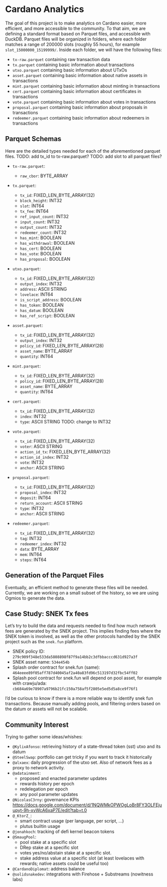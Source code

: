# Cardano Analytics

The goal of this project is to make analytics on Cardano easier, more efficient, and more accessible to the community.
To that aim, we are defining a standard format based on Parquet files, and accessible with DuckDB.
Parquet files will be organized in folders, where each folder matches a range of 200000 slots (roughly 55 hours), for example `slot_15000000_15199999/`.
Inside each folder, we will have the following files:
- `tx-raw.parquet` containing raw transaction data
- `tx.parquet` containing basic information about transactions
- `utxo.parquet` containing basic information about UTxOs
- `asset.parquet` containing basic information about native assets in transactions
- `mint.parquet` containing basic information about minting in transactions
- `cert.parquet` containing basic information about certificates in transactions
- `vote.parquet` containing basic information about votes in transactions
- `proposal.parquet` containing basic information about proposals in transactions
- `redeemer.parquet` containing basic information about redeemers in transactions

## Parquet Schemas

Here are the detailed types needed for each of the aforementioned parquet files.
TODO: add tx_id to tx-raw.parquet?
TODO: add slot to all parquet files?

- `tx-raw.parquet`:
  - `raw_cbor`: BYTE_ARRAY

- `tx.parquet`:
  - `tx_id`: FIXED_LEN_BYTE_ARRAY(32)
  - `block_height`: INT32
  - `slot`: INT64
  - `tx_fee`: INT64
  - `ref_input_count`: INT32
  - `input_count`: INT32
  - `output_count`: INT32
  - `redeemer_count`: INT32
  - `has_mint`: BOOLEAN
  - `has_withdrawal`: BOOLEAN
  - `has_cert`: BOOLEAN
  - `has_vote`: BOOLEAN
  - `has_proposal`: BOOLEAN

- `utxo.parquet`:
  - `tx_id`: FIXED_LEN_BYTE_ARRAY(32)
  - `output_index`: INT32
  - `address`: ASCII STRING
  - `lovelace`: INT64
  - `is_script_address`: BOOLEAN
  - `has_token`: BOOLEAN
  - `has_datum`: BOOLEAN
  - `has_ref_script`: BOOLEAN

- `asset.parquet`:
  - `tx_id`: FIXED_LEN_BYTE_ARRAY(32)
  - `output_index`: INT32
  - `policy_id`: FIXED_LEN_BYTE_ARRAY(28)
  - `asset_name`: BYTE_ARRAY
  - `quantity`: INT64

- `mint.parquet`:
  - `tx_id`: FIXED_LEN_BYTE_ARRAY(32)
  - `policy_id`: FIXED_LEN_BYTE_ARRAY(28)
  - `asset_name`: BYTE_ARRAY
  - `quantity`: INT64

- `cert.parquet`:
  - `tx_id`: FIXED_LEN_BYTE_ARRAY(32)
  - `index`: INT32
  - `type`: ASCII STRING  TODO: change to INT32

- `vote.parquet`:
  - `tx_id`: FIXED_LEN_BYTE_ARRAY(32)
  - `voter`: ASCII STRING
  - `action_id_tx`: FIXED_LEN_BYTE_ARRAY(32)
  - `action_id_index`: INT32
  - `vote`: INT32
  - `anchor`: ASCII STRING

- `proposal.parquet`:
  - `tx_id`: FIXED_LEN_BYTE_ARRAY(32)
  - `proposal_index`: INT32
  - `deposit`: INT64
  - `return_account`: ASCII STRING
  - `type`: INT32
  - `anchor`: ASCII STRING

- `redeemer.parquet`:
  - `tx_id`: FIXED_LEN_BYTE_ARRAY(32)
  - `tag`: INT32
  - `redeemer_index`: INT32
  - `data`: BYTE_ARRAY
  - `mem`: INT64
  - `steps`: INT64

## Generation of the Parquet Files

Eventually, an efficient method to generate these files will be needed.
Currently, we are working on a small subset of the history, so we are using Ogmios to generate the data.

## Case Study: SNEK Tx fees

Let’s try to build the data and requests needed to find how much network fees are generated by the SNEK project.
This implies finding fees where the SNEK token is involved, as well as the other protocols handled by the SNEK project such as the `snek.fun` platform.

- SNEK policy ID: `279c909f348e533da5808898f87f9a14bb2c3dfbbacccd631d927a3f`
- SNEK asset name: `534e454b`
- Splash order contract for snek.fun (same): `464eeee89f05aff787d40045af2a40a83fd96c513197d32fbc54ff02`
- Splash pool contract for snek.fun will depend on pool asset, for example with crawju/ada: `cb684a69e78907a9796b21fc150a758af5f2805e5ed5d5a8ce9f76f1`

I’d be curious to know if there is a more reliable way to identify snek fun transactions.
Because manually adding pools, and filtering orders based on the datum or assets will not be scalable.

## Community Interest

Trying to gather some ideas/whishes:

- `@KylixAfonso`: retrieving history of a state-thread token (sst) utxo and its datum
- `@SteelSwap`: portfolio can get tricky if you want to track it historically
- `@alxaex`: daily progression of the utxo set. Also of network fees as a proxy to network activity.
- `@adatainment`:
  - proposed and enacted parameter updates
  - rewards history per epoch
  - redelegation per epoch
  - any pool parameter updates
- `@NicolasC3rny`: governance KPIs https://docs.google.com/document/d/1NQWMkOPWOgLoBr8FY3OLFEjuupyt-9h-xvWcA6xaP7E/edit?tab=t.0
- `@_KtorZ_`:
  - smart contract usage (per language, per script, ...)
  - plutus builtin usage
- `@jonahkoch`: tracking of defi kernel beacon tokens
- `@SmaugPool`:
  - pool stake at a specific slot
  - DRep stake at a specific slot
  - votes yes/no/abstain stake at a specific slot.
  - stake address value at a specific slot (at least lovelaces with rewards; native assets could be useful too)
- `@CardanoDiplomat`: address balance
- `@solidsnakedev`: integrations with Firehose + Substreams (nowitness labs)
